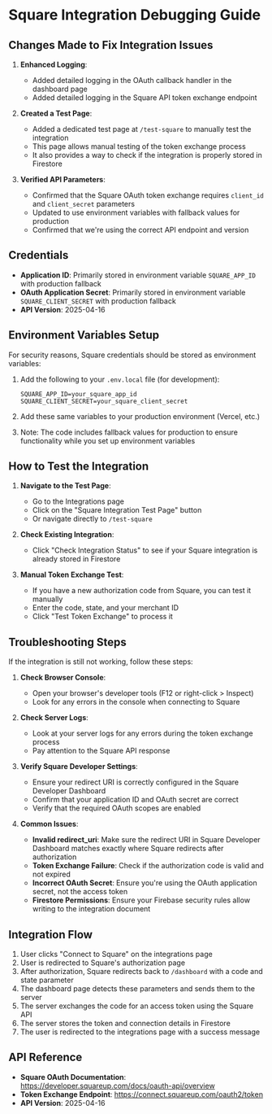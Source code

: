 # Square Integration Debugging Guide

## Changes Made to Fix Integration Issues

1. **Enhanced Logging**: 
   - Added detailed logging in the OAuth callback handler in the dashboard page
   - Added detailed logging in the Square API token exchange endpoint

2. **Created a Test Page**:
   - Added a dedicated test page at `/test-square` to manually test the integration
   - This page allows manual testing of the token exchange process
   - It also provides a way to check if the integration is properly stored in Firestore

3. **Verified API Parameters**:
   - Confirmed that the Square OAuth token exchange requires `client_id` and `client_secret` parameters
   - Updated to use environment variables with fallback values for production
   - Confirmed that we're using the correct API endpoint and version

## Credentials

- **Application ID**: Primarily stored in environment variable `SQUARE_APP_ID` with production fallback
- **OAuth Application Secret**: Primarily stored in environment variable `SQUARE_CLIENT_SECRET` with production fallback
- **API Version**: 2025-04-16

## Environment Variables Setup

For security reasons, Square credentials should be stored as environment variables:

1. Add the following to your `.env.local` file (for development):
   ```
   SQUARE_APP_ID=your_square_app_id
   SQUARE_CLIENT_SECRET=your_square_client_secret
   ```

2. Add these same variables to your production environment (Vercel, etc.)

3. Note: The code includes fallback values for production to ensure functionality while you set up environment variables

## How to Test the Integration

1. **Navigate to the Test Page**:
   - Go to the Integrations page
   - Click on the "Square Integration Test Page" button
   - Or navigate directly to `/test-square`

2. **Check Existing Integration**:
   - Click "Check Integration Status" to see if your Square integration is already stored in Firestore

3. **Manual Token Exchange Test**:
   - If you have a new authorization code from Square, you can test it manually
   - Enter the code, state, and your merchant ID
   - Click "Test Token Exchange" to process it

## Troubleshooting Steps

If the integration is still not working, follow these steps:

1. **Check Browser Console**:
   - Open your browser's developer tools (F12 or right-click > Inspect)
   - Look for any errors in the console when connecting to Square

2. **Check Server Logs**:
   - Look at your server logs for any errors during the token exchange process
   - Pay attention to the Square API response

3. **Verify Square Developer Settings**:
   - Ensure your redirect URI is correctly configured in the Square Developer Dashboard
   - Confirm that your application ID and OAuth secret are correct
   - Verify that the required OAuth scopes are enabled

4. **Common Issues**:
   - **Invalid redirect_uri**: Make sure the redirect URI in Square Developer Dashboard matches exactly where Square redirects after authorization
   - **Token Exchange Failure**: Check if the authorization code is valid and not expired
   - **Incorrect OAuth Secret**: Ensure you're using the OAuth application secret, not the access token
   - **Firestore Permissions**: Ensure your Firebase security rules allow writing to the integration document

## Integration Flow

1. User clicks "Connect to Square" on the integrations page
2. User is redirected to Square's authorization page
3. After authorization, Square redirects back to `/dashboard` with a code and state parameter
4. The dashboard page detects these parameters and sends them to the server
5. The server exchanges the code for an access token using the Square API
6. The server stores the token and connection details in Firestore
7. The user is redirected to the integrations page with a success message

## API Reference

- **Square OAuth Documentation**: https://developer.squareup.com/docs/oauth-api/overview
- **Token Exchange Endpoint**: https://connect.squareup.com/oauth2/token
- **API Version**: 2025-04-16 